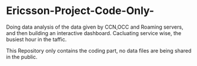 # Ericsson-Project-Code-Only-
Doing data analysis of the data given by CCN,OCC and Roaming servers, and then building an interactive dashboard. Cacluating service wise, the busiest hour in the taffic.

This Repository only contains the coding part, no data files are being shared in the public.
